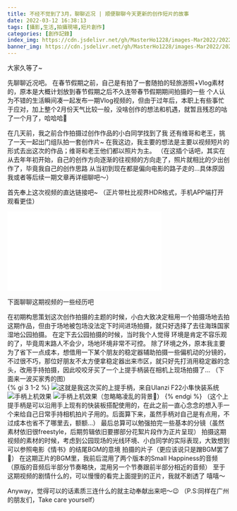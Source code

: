 ```yaml
---
title: 不经不觉到了3月，聊聊近况 | 顺便聊聊今天更新的创作短片的故事
date: 2022-03-12 16:38:13
tags: [攝影,生活,拍攝現場,短片創作]
categories: [創作記錄]
index_img: https://cdn.jsdelivr.net/gh/MasterHo1228/images-Mar2022/20220310095547.png
banner_img: https://cdn.jsdelivr.net/gh/MasterHo1228/images-Mar2022/20220310095547.png
---
```


大家久等了~

先聊聊近况吧。
在春节假期之前，自己是有拍了一套随拍的轻旅游照+Vlog素材的，原本是大概计划放到春节假期之后不久连带春节假期期间拍摄的一些 个人认为不错的生活瞬间凑一起发布一期Vlog视频的，但由于过年后，本职上有些事忙于应对，加上整个2月份天气比较一般，没啥创作的想法和机遇，就暂且残忍的咕了一个月了，哈哈哈🤣

在几天前，我之前合作拍摄过创作作品的小白同学找到了我 还有维哥和老王，挑了一天一起出门组队拍一套创作片~
在我这边，我主要的想法是主要以视频短片的形式去出这次的作品；维哥和老王他们都以照片为主。
（在这插个话吧，其实在从去年年初开始，自己的创作方向逐渐的往视频的方向走了，照片就相比的少出创作了，毕竟我自己的创作思路 从当初到现在都是偏向电影的路子走的...具体原因 我或者等后续一期文章再详细聊吧～）

首先奉上这次视频的直达链接吧~
（正片带杜比视界HDR格式，手机APP端打开观看更佳）
<iframe src="//player.bilibili.com/player.html?bvid=BV1e3411W7Ft&page=1" scrolling="no" border="0" frameborder="no" framespacing="0" allowfullscreen="true" height="180px" width="350px"> </iframe>

下面聊聊这期视频的一些经历吧

在初期构思策划这次创作拍摄的主题的时候，小白大致决定租用一个拍摄场地去拍这期作品，但由于场地被包场没法定下时间进场拍摄，就只好选择了去往海珠国家湿地公园拍摄。
在定下去公园拍摄的时候，当时我个人觉得 环境是肯定不容乐观的了，毕竟周末路人不会少，场地环境非常不可控。
除了环境之外，原本我主要为了省下一点成本，想借用一下某个朋友的稳定器辅助拍摄一些偏机动的分镜的，不过很不巧，那位好朋友不太方便拿稳定器出来市区，就只好先打消用稳定器的念头，改用手持拍摄，因此咬咬牙买了一个上提手柄装在相机上现场拍摄了...
（下面来一波买家秀的图）  
{% gi 3 1-2 %}
  ![这就是我这次买的上提手柄，来自Ulanzi F22小隼快装系统](https://cdn.jsdelivr.net/gh/MasterHo1228/images-Mar2022/2022-03-12-01.jpg)
  ![手柄上机效果](https://cdn.jsdelivr.net/gh/MasterHo1228/images-Mar2022/2022-03-12-02.jpg)
  ![手柄上机效果（忽略略凌乱的背景🌚）](https://cdn.jsdelivr.net/gh/MasterHo1228/images-Mar2022/2022-03-12-03.jpg)
{% endgi %} 
（这个上提手柄是可以沿用手上现有的快装板搭配使用的，在此之前一直心念念的想入手一个来给自己日常手持相机拍片子用的。后面算下来，虽然手柄对自己是有点用，不过成本也省不了哪里去，额额...）
最后总算可以勉强拍完一些基本的分镜（虽然素材依旧很freestyle，后期剪辑依旧要挪部分花絮片段作为正片呈现）
拍摄这期视频的素材的时候，考虑到公园现场的光线环境、小白同学的实际表现，大致想到 可以参照电影《情书》的结尾BGM的意境 拍摄的片子（更应该说只是蹭BGM罢了🌚）
在这期正片的BGM里，我前后混用了两个版本的Small Happiness的音频（原版的音频后半部分节奏略快，混用另一个节奏跟前半部分相近的音频）
至于这期视频的剧情什么的，可以慢慢的看完上面提到的正片，我就不剧透了 嘻嘻～

Anyway，觉得可以的话素质三连什么的就主动奉献出来吧～😉
（P.S:同样在广州的朋友们，Take care yourself）